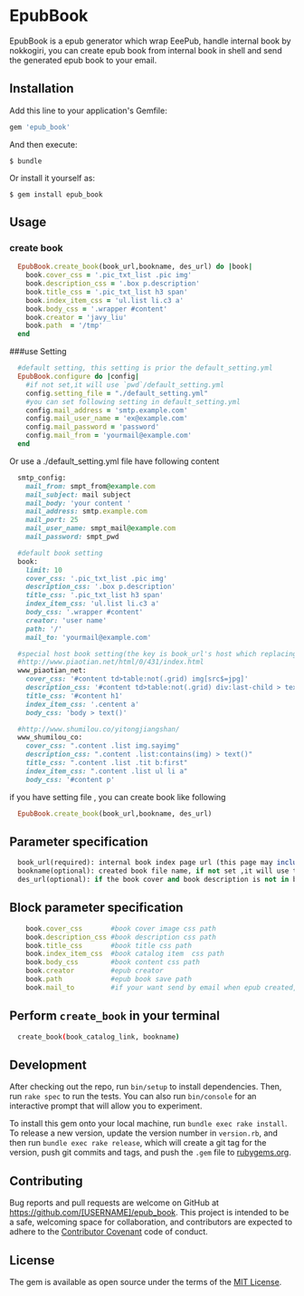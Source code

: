 # EpubBook

EpubBook is a epub generator which wrap EeePub, handle internal book by nokkogiri, you can create epub book from internal book in shell and send the generated epub book to your email.

## Installation

Add this line to your application's Gemfile:

```ruby
gem 'epub_book'
```

And then execute:

    $ bundle

Or install it yourself as:

    $ gem install epub_book

## Usage
### create book
```ruby
  EpubBook.create_book(book_url,bookname, des_url) do |book|
    book.cover_css = '.pic_txt_list .pic img'
    book.description_css = '.box p.description'
    book.title_css = '.pic_txt_list h3 span'
    book.index_item_css = 'ul.list li.c3 a'
    book.body_css = '.wrapper #content'
    book.creator = 'javy_liu'
    book.path  = '/tmp'
  end
``` 


###use Setting
```ruby 
  #default setting, this setting is prior the default_setting.yml
  EpubBook.configure do |config|
    #if not set,it will use `pwd`/default_setting.yml
    config.setting_file = "./default_setting.yml"
    #you can set following setting in default_setting.yml
    config.mail_address = 'smtp.example.com'
    config.mail_user_name = 'ex@example.com'
    config.mail_password = 'password'
    config.mail_from = 'yourmail@example.com'
  end
```
Or use a ./default_setting.yml file have following content

```ruby 
  smtp_config:
    mail_from: smpt_from@example.com
    mail_subject: mail subject 
    mail_body: 'your content '
    mail_address: smtp.example.com
    mail_port: 25
    mail_user_name: smpt_mail@example.com
    mail_password: smpt_pwd

  #default book setting
  book:
    limit: 10
    cover_css: '.pic_txt_list .pic img'
    description_css: '.box p.description'
    title_css: '.pic_txt_list h3 span'
    index_item_css: 'ul.list li.c3 a'
    body_css: '.wrapper #content'
    creator: 'user name'
    path: '/'
    mail_to: 'yourmail@example.com'

  #special host book setting(the key is book_url's host which replacing the dot with underline)
  #http://www.piaotian.net/html/0/431/index.html
  www_piaotian_net:
    cover_css: '#content td>table:not(.grid) img[src$=jpg]'
    description_css: '#content td>table:not(.grid) div:last-child > text()'
    title_css: '#content h1'
    index_item_css: '.centent a'
    body_css: 'body > text()'

  #http://www.shumilou.co/yitongjiangshan/
  www_shumilou_co:
    cover_css: ".content .list img.sayimg"
    description_css: ".content .list:contains(img) > text()"
    title_css: ".content .list .tit b:first"
    index_item_css: ".content .list ul li a"
    body_css: '#content p'
```

if you have setting file , you can create book like following 
```ruby 
  EpubBook.create_book(book_url,bookname, des_url)
```

## Parameter specification
```ruby
  book_url(required): internal book index page url (this page may include the description or cover)
  bookname(optional): created book file name, if not set ,it will use the Base64.url_encode(book_url)[-10,-2] 
  des_url(optional): if the book cover and book description is not in book_url catalog,you can set this for the cover and description

``` 

## Block parameter specification
```ruby 
    book.cover_css       #book cover image css path
    book.description_css #book description css path
    book.title_css       #book title css path
    book.index_item_css  #book catalog item  css path
    book.body_css        #book content css path
    book.creator         #epub creator
    book.path            #epub book save path
    book.mail_to         #if your want send by email when epub created, set this to your email
```
## Perform `create_book` in your terminal
```bash
  create_book(book_catalog_link, bookname)
```
## Development

After checking out the repo, run `bin/setup` to install dependencies. Then, run `rake spec` to run the tests. You can also run `bin/console` for an interactive prompt that will allow you to experiment.

To install this gem onto your local machine, run `bundle exec rake install`. To release a new version, update the version number in `version.rb`, and then run `bundle exec rake release`, which will create a git tag for the version, push git commits and tags, and push the `.gem` file to [rubygems.org](https://rubygems.org).

## Contributing

Bug reports and pull requests are welcome on GitHub at https://github.com/[USERNAME]/epub_book. This project is intended to be a safe, welcoming space for collaboration, and contributors are expected to adhere to the [Contributor Covenant](http://contributor-covenant.org) code of conduct.


## License

The gem is available as open source under the terms of the [MIT License](http://opensource.org/licenses/MIT).

